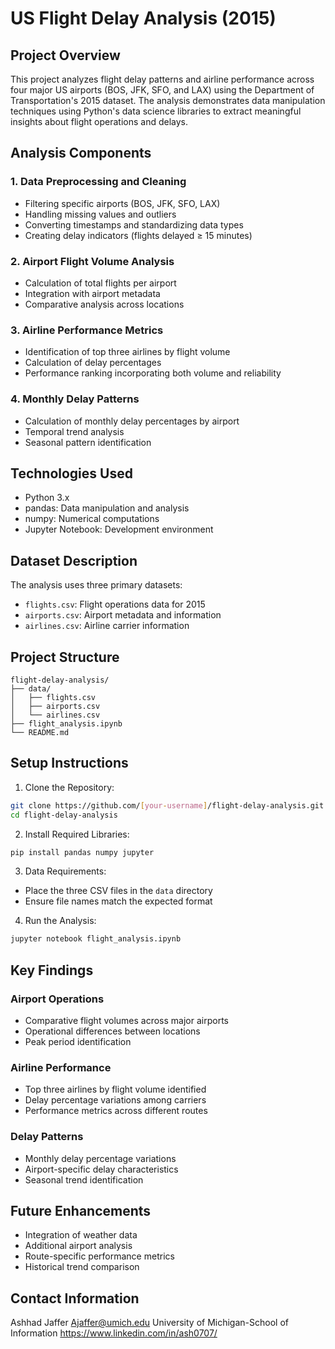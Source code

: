 # US Flight Delay Analysis (2015)

## Project Overview
This project analyzes flight delay patterns and airline performance across four major US airports (BOS, JFK, SFO, and LAX) using the Department of Transportation's 2015 dataset. The analysis demonstrates data manipulation techniques using Python's data science libraries to extract meaningful insights about flight operations and delays.

## Analysis Components

### 1. Data Preprocessing and Cleaning
- Filtering specific airports (BOS, JFK, SFO, LAX)
- Handling missing values and outliers
- Converting timestamps and standardizing data types
- Creating delay indicators (flights delayed ≥ 15 minutes)

### 2. Airport Flight Volume Analysis
- Calculation of total flights per airport
- Integration with airport metadata
- Comparative analysis across locations

### 3. Airline Performance Metrics
- Identification of top three airlines by flight volume
- Calculation of delay percentages
- Performance ranking incorporating both volume and reliability

### 4. Monthly Delay Patterns
- Calculation of monthly delay percentages by airport
- Temporal trend analysis
- Seasonal pattern identification

## Technologies Used
- Python 3.x
- pandas: Data manipulation and analysis
- numpy: Numerical computations
- Jupyter Notebook: Development environment

## Dataset Description
The analysis uses three primary datasets:
- `flights.csv`: Flight operations data for 2015
- `airports.csv`: Airport metadata and information
- `airlines.csv`: Airline carrier information

## Project Structure
```
flight-delay-analysis/
├── data/
│   ├── flights.csv
│   ├── airports.csv
│   └── airlines.csv
├── flight_analysis.ipynb
└── README.md
```

## Setup Instructions

1. Clone the Repository:
```bash
git clone https://github.com/[your-username]/flight-delay-analysis.git
cd flight-delay-analysis
```

2. Install Required Libraries:
```bash
pip install pandas numpy jupyter
```

3. Data Requirements:
- Place the three CSV files in the `data` directory
- Ensure file names match the expected format

4. Run the Analysis:
```bash
jupyter notebook flight_analysis.ipynb
```

## Key Findings

### Airport Operations
- Comparative flight volumes across major airports
- Operational differences between locations
- Peak period identification

### Airline Performance
- Top three airlines by flight volume identified
- Delay percentage variations among carriers
- Performance metrics across different routes

### Delay Patterns
- Monthly delay percentage variations
- Airport-specific delay characteristics
- Seasonal trend identification

## Future Enhancements
- Integration of weather data
- Additional airport analysis
- Route-specific performance metrics
- Historical trend comparison

## Contact Information
Ashhad Jaffer
Ajaffer@umich.edu
University of Michigan-School of Information
https://www.linkedin.com/in/ash0707/
